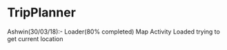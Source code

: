 # TripPlanner
Ashwin(30/03/18):-
Loader(80% completed)
Map Activity Loaded trying to get current location

